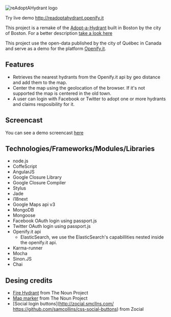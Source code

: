 ![reAdoptAHydrant logo](https://raw.github.com/OpenifyIt/reAdoptAHydrant/master/public/images/logo.png "reAdoptAHydrant")

Try live demo http://readoptahydrant.openify.it

This project is a remake of the [Adopt-a-Hydrant](http://example.com/) built in Boston by the city of Boston. For a better description [take a look here](http://commons.codeforamerica.org/apps/adopt-hydrant "Adopt-a-Hydrant description")

This project use the open-data published by the city of Québec in Canada and serve as a demo for the platform [Openify.it](http://www.openify.it).

## Features
+ Retrieves the nearest hydrants from the Openify.it api by geo distance and add them to the map.
+ Center the map using the geolocation of the browser. If it's not supported the map is centered in the old town.
+ A user can login with Facebook or Twitter to adopt one or more hydrants and claims resposibility for it.

## Screencast
You can see a demo screencast [here](http://frxpoulin.wistia.com/medias/urbgoa1x7w)

## Technologies/Frameworks/Modules/Libraries
+ node.js
+ CoffeScript
+ AngularJS
+ Google Closure Library
+ Google Closure Compiler
+ Stylus
+ Jade
+ i18next
+ Google Maps api v3
+ MongoDB
+ Mongoose
+ Facebook OAuth login using passport.js
+ Twitter OAuth login using passport.js
+ Openify.it api
    + ElasticSearch, we use the ElasticSearch's capabillities nested inside the openify.it api.
+ Karma-runner
+ Mocha
+ Sinon.JS
+ Chai

## Desing credits
+ [Fire Hydrant](http://thenounproject.com/noun/fire-hydrant/#icon-No508) from The Noun Project
+ [Map marker](http://thenounproject.com/noun/map-marker/#icon-No5552) from The Noun Project
+ [Social login buttons](http://zocial.smcllns.com/ https://github.com/samcollins/css-social-buttons) from Zocial
